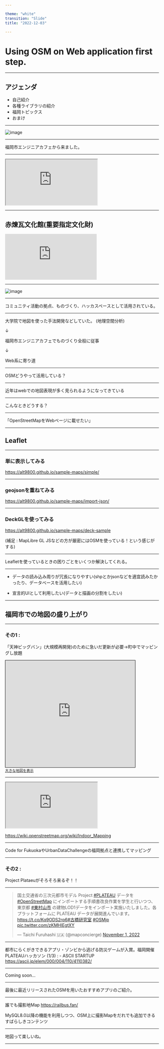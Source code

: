 ```yaml
---

theme: "white"
transition: "Slide"
title: "2022-12-03"

---
```


# Using OSM on Web application first step.

---

## アジェンダ

- 自己紹介
- 各種ライブラリの紹介
- 福岡トピックス
- おまけ

---

![image](https://event.ospn.jp/event_images/sessions/efc_%E7%94%B0%E4%B8%AD.png)

---

福岡市エンジニアカフェから来ました。

---

<iframe src="https://duckduckgo.com/?q=%E8%B5%A4%E7%85%89%E7%93%A6%E6%96%87%E5%8C%96%E9%A4%A8&atb=v315-1&iax=images&ia=images"></iframe>

---

## 赤煉瓦文化館(重要指定文化財)

![image](https://bunkazai.city.fukuoka.lg.jp/getImage.php?src=files/CulturalPropertyImage110imageja.jpg&width=340)


---

![image](https://engineercafe.jp/assets/img/img-main_pc.4802559a.jpg)

---

コミュニティ活動の拠点、ものづくり、ハッカスペースとして活用されている。

---

大学院で地図を使った手法開発などしていた。
(地理空間分析)

↓

福岡市エンジニアカフェでものづくり全般に従事

↓

Web系に寄り道

---


OSMどうやって活用している？

---


近年はwebでの地図表現が多く見られるようになってきている

---

こんなときどうする？

---

「OpenStreetMapをWebページに載せたい」


---

## Leaflet


---

### 単に表示してみる

https://alt9800.github.io/sample-maps/simple/

---

### geojsonを重ねてみる

https://alt9800.github.io/sample-maps/import-json/

---

### DeckGLを使ってみる

https://alt9800.github.io/sample-maps/deck-sample


(補足 : MapLibre GL JSなどの方が厳密にはOSMを使っている！という感じがする)

--- 

Leafletを使っているときの困りごとをいくつか解決してくれる。



---


- データの読み込み周りが冗長になりやすい(shpとかjsonなどを適宜読みたかったり、データベースを活用したい)

- 宣言的UIとして利用したい(データと描画の分割をしたい)

---

## 福岡市での地図の盛り上がり

---

### その1 : 

「天神ビッグバン」(大規模再開発)のために急いだ更新が必要→町中でマッピングし放題

<iframe width="425" height="350" frameborder="0" scrolling="no" marginheight="0" marginwidth="0" src="https://www.openstreetmap.org/export/embed.html?bbox=130.3735971450806%2C33.580946541729524%2C130.42466640472415%2C33.60261013809972&amp;layer=mapnik" style="border: 1px solid black"></iframe><br/><small><a href="https://www.openstreetmap.org/#map=15/33.5918/130.3991">大きな地図を表示</a></small>

---

<iframe src="https://tenjinbc.jp/"></iframe>

https://wiki.openstreetmap.org/wiki/Indoor_Mapping

---

Code for FukuokaやUrbanDataChallengeの福岡拠点と連携してマッピング

---

### その2 : 

Project Plataeuがそろそろ来るぞ！！


---

<blockquote class="twitter-tweet"><p lang="ja" dir="ltr">国土交通省の三次元都市モデル Project <a href="https://twitter.com/hashtag/PLATEAU?src=hash&amp;ref_src=twsrc%5Etfw">#PLATEAU</a> データを <a href="https://twitter.com/hashtag/OpenStreetMap?src=hash&amp;ref_src=twsrc%5Etfw">#OpenStreetMap</a> にインポートする手順書改良作業を学生と行いつつ、東京都 <a href="https://twitter.com/hashtag/%E6%9D%B1%E6%9D%91%E5%B1%B1%E5%B8%82?src=hash&amp;ref_src=twsrc%5Etfw">#東村山市</a> の建物LOD1データをインポート実施いたしました。各プラットフォームに PLATEAU データが展開進んでいます。 <a href="https://t.co/Kq9ODS2rp6">https://t.co/Kq9ODS2rp6</a><a href="https://twitter.com/hashtag/%E5%8F%A4%E6%A9%8B%E7%A0%94%E7%A9%B6%E5%AE%A4?src=hash&amp;ref_src=twsrc%5Etfw">#古橋研究室</a> <a href="https://twitter.com/hashtag/OSMjp?src=hash&amp;ref_src=twsrc%5Etfw">#OSMjp</a> <a href="https://t.co/zKMHIEgtXY">pic.twitter.com/zKMHIEgtXY</a></p>&mdash; Taichi Furuhashi 🇺🇦 (@mapconcierge) <a href="https://twitter.com/mapconcierge/status/1587571275953627137?ref_src=twsrc%5Etfw">November 1, 2022</a></blockquote> <script async src="https://platform.twitter.com/widgets.js" charset="utf-8"></script>

---

都市にらくがきできるアプリ・ゾンビから逃げる防災ゲームが入賞。福岡開催PLATEAUハッカソン (1/3) : - ASCII STARTUP
https://ascii.jp/elem/000/004/110/4110382/

---

Coming soon...

---

最後に最近リリースされたOSMを用いたおすすめアプリのご紹介。

---



誰でも撮影地Map
https://railbus.fan/

MySQL8.0以降の機能を利用しつつ、OSM上に撮影Mapをだれでも追加できるすばらしきコンテンツ

---

地図って楽しいね。


---